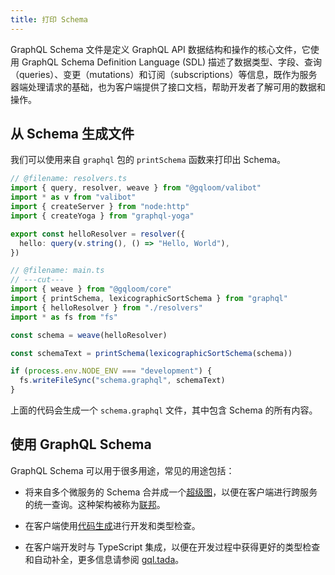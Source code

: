 ```yaml
---
title: 打印 Schema
---
```


GraphQL Schema 文件是定义 GraphQL API 数据结构和操作的核心文件，它使用 GraphQL Schema Definition Language (SDL) 描述了数据类型、字段、查询（queries）、变更（mutations）和订阅（subscriptions）等信息，既作为服务器端处理请求的基础，也为客户端提供了接口文档，帮助开发者了解可用的数据和操作。

## 从 Schema 生成文件

我们可以使用来自 `graphql` 包的 `printSchema` 函数来打印出 Schema。

```ts twoslash
// @filename: resolvers.ts
import { query, resolver, weave } from "@gqloom/valibot"
import * as v from "valibot"
import { createServer } from "node:http"
import { createYoga } from "graphql-yoga"

export const helloResolver = resolver({
  hello: query(v.string(), () => "Hello, World"),
})

// @filename: main.ts
// ---cut---
import { weave } from "@gqloom/core"
import { printSchema, lexicographicSortSchema } from "graphql"
import { helloResolver } from "./resolvers"
import * as fs from "fs"

const schema = weave(helloResolver)

const schemaText = printSchema(lexicographicSortSchema(schema))

if (process.env.NODE_ENV === "development") {
  fs.writeFileSync("schema.graphql", schemaText)
}
```

上面的代码会生成一个 `schema.graphql` 文件，其中包含 Schema 的所有内容。

## 使用 GraphQL Schema

GraphQL Schema 可以用于很多用途，常见的用途包括：

- 将来自多个微服务的 Schema 合并成一个[超级图](https://www.apollographql.com/docs/federation/building-supergraphs/subgraphs-overview)，以便在客户端进行跨服务的统一查询。这种架构被称为[联邦](./federation)。

- 在客户端使用[代码生成](https://the-guild.dev/graphql/codegen)进行开发和类型检查。

- 在客户端开发时与 TypeScript 集成，以便在开发过程中获得更好的类型检查和自动补全，更多信息请参阅 [gql.tada](https://gql-tada.0no.co/)。
